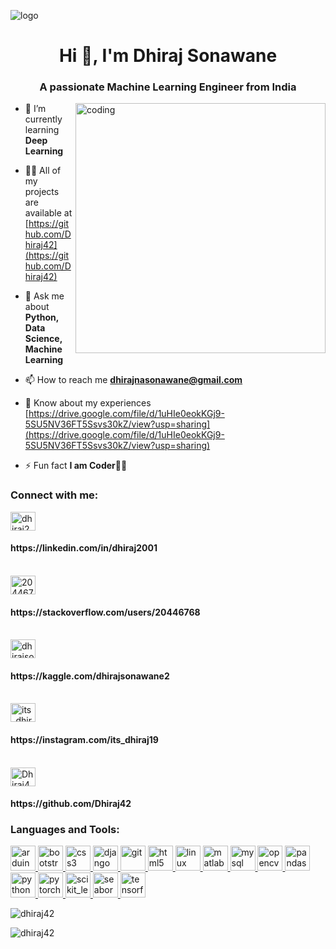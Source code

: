 ![logo](https://github.com/Dhiraj42/Dhiraj42/assets/112410533/5f08d55d-1e02-45e3-8566-4a03d1cd9495)
<h1 align="center">Hi 👋, I'm Dhiraj Sonawane</h1>
<h3 align="center">A passionate Machine Learning Engineer from India</h3>

<img align="right" alt="coding" width="400" src="https://github.com/Dhiraj42/Dhiraj42/assets/112410533/c582e1f8-2069-4e7e-849a-bae3e08e127b">

- 🌱 I’m currently learning **Deep Learning**

- 👨‍💻 All of my projects are available at [https://github.com/Dhiraj42](https://github.com/Dhiraj42)

- 💬 Ask me about **Python, Data Science, Machine Learning**

- 📫 How to reach me **dhirajnasonawane@gmail.com**

- 📄 Know about my experiences [https://drive.google.com/file/d/1uHIe0eokKGj9-5SU5NV36FT5Ssvs30kZ/view?usp=sharing](https://drive.google.com/file/d/1uHIe0eokKGj9-5SU5NV36FT5Ssvs30kZ/view?usp=sharing)

- ⚡ Fun fact **I am Coder👨‍💻**

<h3 align="left">Connect with me:</h3>
<p align="left">
<a href="https://linkedin.com/in/dhiraj2001" target="blank"><img align="center" src="https://github.com/Dhiraj42/Dhiraj42/assets/112410533/cac5e93e-288f-4a59-841d-273e983ff74e" alt="dhiraj2001" height="30" width="40" /></a> <h4>https://linkedin.com/in/dhiraj2001</h4><br>
<a href="https://stackoverflow.com/users/20446768" target="blank"><img align="center" src="https://github.com/Dhiraj42/Dhiraj42/assets/112410533/39956d59-4d31-45f5-ae36-2067b510ba02" alt="20446768" height="30" width="40" /></a> <h4>https://stackoverflow.com/users/20446768</h4><br>
<a href="https://kaggle.com/dhirajsonawane2" target="blank"><img align="center" src="https://github.com/Dhiraj42/Dhiraj42/assets/112410533/a62bffc5-f91f-4480-b499-2db074d5bfd3" alt="dhirajsonawane2" height="30" width="40" /></a> <h4>https://kaggle.com/dhirajsonawane2</h4><br>
<a href="https://instagram.com/its_dhiraj19" target="blank"><img align="center" src="https://github.com/Dhiraj42/Dhiraj42/assets/112410533/7894f2c5-728b-4871-9572-f876dac8ac53" alt="its_dhiraj19" height="30" width="40" /></a> <h4>https://instagram.com/its_dhiraj19</h4><br>
<a href="https://github.com/Dhiraj42" target="blank"><img align="center" src="https://github.com/Dhiraj42/Dhiraj42/assets/112410533/2bab1026-b6ea-4313-9510-b743a7d21275" alt="Dhiraj42" height="30" width="40" /></a> <h4>https://github.com/Dhiraj42</h4>
<h3 align="left">Languages and Tools:</h3>
<p align="left"> <a href="https://www.arduino.cc/" target="_blank" rel="noreferrer"> <img src="https://cdn.worldvectorlogo.com/logos/arduino-1.svg" alt="arduino" width="40" height="40"/> </a> <a href="https://getbootstrap.com" target="_blank" rel="noreferrer"> <img src="https://github.com/Dhiraj42/Dhiraj42/assets/112410533/55448ac8-ed2a-47e9-b7cd-fe76e1b7623c" alt="bootstrap" width="40" height="40"/> </a> <a href="https://www.w3schools.com/css/" target="_blank" rel="noreferrer"> <img src="https://github.com/Dhiraj42/Dhiraj42/assets/112410533/b5ab186a-f6dc-483c-ad95-4fc718a1d68c" alt="css3" width="40" height="40"/> </a> <a href="https://www.djangoproject.com/" target="_blank" rel="noreferrer"> <img src="https://cdn.worldvectorlogo.com/logos/django.svg" alt="django" width="40" height="40"/> </a> <a href="https://git-scm.com/" target="_blank" rel="noreferrer"> <img src="https://www.vectorlogo.zone/logos/git-scm/git-scm-icon.svg" alt="git" width="40" height="40"/> </a> <a href="https://www.w3.org/html/" target="_blank" rel="noreferrer"> <img src="https://github.com/Dhiraj42/Dhiraj42/assets/112410533/8f9c0d9c-5204-44b4-a0c9-9b46f20fd69b" alt="html5" width="40" height="40"/> </a> <a href="https://www.linux.org/" target="_blank" rel="noreferrer"> <img src="https://github.com/Dhiraj42/Dhiraj42/assets/112410533/d2554832-88ca-4c5a-95ae-49a6abf28ac4" alt="linux" width="40" height="40"/> </a> <a href="https://www.mathworks.com/" target="_blank" rel="noreferrer"> <img src="https://upload.wikimedia.org/wikipedia/commons/2/21/Matlab_Logo.png" alt="matlab" width="40" height="40"/> </a> <a href="https://www.mysql.com/" target="_blank" rel="noreferrer"> <img src="https://github.com/Dhiraj42/Dhiraj42/assets/112410533/64869f5d-b678-4787-9ebc-225746e1c4f9" alt="mysql" width="40" height="40"/> </a> <a href="https://opencv.org/" target="_blank" rel="noreferrer"> <img src="https://www.vectorlogo.zone/logos/opencv/opencv-icon.svg" alt="opencv" width="40" height="40"/> </a> <a href="https://pandas.pydata.org/" target="_blank" rel="noreferrer"> <img src="https://github.com/Dhiraj42/Dhiraj42/assets/112410533/0e8852f4-11ea-4fa3-bd0f-4bc77dca9173" alt="pandas" width="40" height="40"/> </a> <a href="https://www.python.org" target="_blank" rel="noreferrer"> <img src="https://github.com/Dhiraj42/Dhiraj42/assets/112410533/e35117d2-583f-4e84-b3da-e7dbb226dc86" alt="python" width="40" height="40"/> </a> <a href="https://pytorch.org/" target="_blank" rel="noreferrer"> <img src="https://www.vectorlogo.zone/logos/pytorch/pytorch-icon.svg" alt="pytorch" width="40" height="40"/> </a> <a href="https://scikit-learn.org/" target="_blank" rel="noreferrer"> <img src="https://upload.wikimedia.org/wikipedia/commons/0/05/Scikit_learn_logo_small.svg" alt="scikit_learn" width="40" height="40"/> </a> <a href="https://seaborn.pydata.org/" target="_blank" rel="noreferrer"> <img src="https://seaborn.pydata.org/_images/logo-mark-lightbg.svg" alt="seaborn" width="40" height="40"/> </a> <a href="https://www.tensorflow.org" target="_blank" rel="noreferrer"> <img src="https://www.vectorlogo.zone/logos/tensorflow/tensorflow-icon.svg" alt="tensorflow" width="40" height="40"/> </a> </p>

<p><img align="center" src="https://github-readme-stats.vercel.app/api/top-langs?username=dhiraj42&show_icons=true&locale=en&layout=compact" alt="dhiraj42" /></p>

<p><img align="center" src="https://github-readme-streak-stats.herokuapp.com/?user=dhiraj42&" alt="dhiraj42" /></p>
